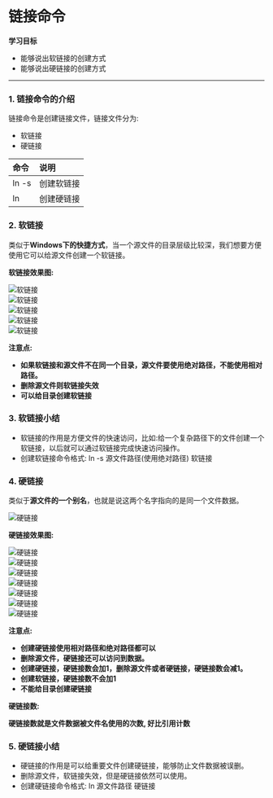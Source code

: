 # 链接命令

**学习目标**

* 能够说出软链接的创建方式
* 能够说出硬链接的创建方式

---

### 1. 链接命令的介绍

链接命令是创建链接文件，链接文件分为:

* 软链接
* 硬链接

| 命令 | 说明 |
| :--- | :--- |
| ln -s | 创建软链接 |
| ln | 创建硬链接 |

### 2. 软链接

类似于**Windows下的快捷方式**，当一个源文件的目录层级比较深，我们想要方便使用它可以给源文件创建一个软链接。

**软链接效果图:**

![软链接](../linux高级命令/imgs/软链接-1.png)  
![软链接](../linux高级命令/imgs/软链接-2.png)  
![软链接](../linux高级命令/imgs/软链接-3.png)  
![软链接](../linux高级命令/imgs/软链接-4.png)  
![软链接](../linux高级命令/imgs/软链接-5.png)

**注意点:**

* **如果软链接和源文件不在同一个目录，源文件要使用绝对路径，不能使用相对路径。**
* **删除源文件则软链接失效**
* **可以给目录创建软链接**

### 3. 软链接小结

* 软链接的作用是方便文件的快速访问，比如:给一个复杂路径下的文件创建一个软链接，以后就可以通过软链接完成快速访问操作。
* 创建软链接命令格式: ln -s 源文件路径\(使用绝对路径\) 软链接

### 4. 硬链接

类似于**源文件的一个别名**，也就是说这两个名字指向的是同一个文件数据。

![硬链接](/linux高级命令/imgs/硬链接-1.png)

**硬链接效果图:**

![硬链接](/linux高级命令/imgs/硬链接-2.png)  
![硬链接](/linux高级命令/imgs/硬链接-3.png)  
![硬链接](/linux高级命令/imgs/硬链接-4.png)  
![硬链接](/linux高级命令/imgs/硬链接-5.png)  
![硬链接](/linux高级命令/imgs/硬链接-6.png)  
![硬链接](/linux高级命令/imgs/硬链接-7.png)  
![硬链接](/linux高级命令/imgs/硬链接-8.png)

**注意点:**

* **创建硬链接使用相对路径和绝对路径都可以**
* **删除源文件，硬链接还可以访问到数据。**
* **创建硬链接，硬链接数会加1，删除源文件或者硬链接，硬链接数会减1。**
* **创建软链接，硬链接数不会加1**
* **不能给目录创建硬链接**

**硬链接数:**

**硬链接数就是文件数据被文件名使用的次数, 好比引用计数**

### 5. 硬链接小结

* 硬链接的作用是可以给重要文件创建硬链接，能够防止文件数据被误删。
* 删除源文件，软链接失效，但是硬链接依然可以使用。
* 创建硬链接命令格式: ln 源文件路径 硬链接



